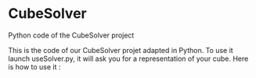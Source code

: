 # CubeSolver
Python code of the CubeSolver project

This is the code of our CubeSolver projet adapted in Python.
To use it launch useSolver.py, it will ask you for a representation of your cube. Here is how to use it :

